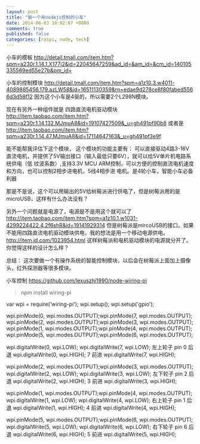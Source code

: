 ```yaml
---
layout: post
title: "做一个用nodejs控制的小车"
date: 2014-06-03 10:02:07 +0800
comments: true
published: false
categories: [raspi, node, tech]
---
```



小车的模板
http://detail.tmall.com/item.htm?spm=a230r.1.14.1.X177j2&id=22045647259&ad_id=&am_id=&cm_id=140105335569ed55e27b&pm_id=

小车的控制模块
http://detail.tmall.com/item.htm?spm=a1z10.3.w4011-4089885456.179.azLW58&id=16511130359&rn=edae9d278ce8f80fabed5566d3d58f12
因为这个小车是4驱的，所以需要2个L298N模块。

现在有另外一种组件就是 四路直流电机驱动模块
http://item.taobao.com/item.htm?spm=a230r.1.14.132.MJmuA8&id=19107427509&_u=gh491pf90b8
或者是
http://item.taobao.com/item.htm?spm=a230r.1.14.47.MJmuA8&id=17114647163&_u=gh491pf3e9f

能不能帮我评估下这个模块， 这个模块的功能主要有：
可以直接驱动4路3-16V直流电机，并提供了5V输出接口（输入最低只要6V），就可以给5V单片机电路系统供电（低
纹波系数）,支持3.3V MCU ARM控制，可以方便的控制直流电机速度和方向，也可以控制2相步进电机，5线4相步进
电机。是4轮小车，智能小车必备利器

那是不是说，这个可以用输出的5V给树莓派进行供电了，但是树莓派用的是microUSB，这样有什么办法没有？

另外一个问题就是电源了，电源是不是用这个就可以了
http://item.taobao.com/item.htm?spm=a1z10.1.w1031-4299224422.4.2f6shR&id=19141929314
但是树莓派是mircoUSB的接口。如果不能用四路直流电机驱动模块供电，我的想法是用一个移动电源供电。
http://item.jd.com/1023954.html
这样树莓派和电机驱动模块的电源就分开了。你觉得这样的设计怎么样？

总结：
这次要做一个有操作系统的智能控制模块，以后会在树莓派上面加上摄像头，红外探测器等很多模块。



小车控制
https://github.com/lexuszhi1990/node-wiring-pi

> npm install wiring-pi

var wpi = require('wiring-pi');
wpi.setup();
wpi.setup('gpio');

wpi.pinMode(0, wpi.modes.OUTPUT);wpi.pinMode(7, wpi.modes.OUTPUT);
wpi.pinMode(2, wpi.modes.OUTPUT);wpi.pinMode(3, wpi.modes.OUTPUT);
wpi.pinMode(1, wpi.modes.OUTPUT);wpi.pinMode(4, wpi.modes.OUTPUT);
wpi.pinMode(5, wpi.modes.OUTPUT);wpi.pinMode(6, wpi.modes.OUTPUT);

wpi.digitalWrite(0, wpi.LOW); wpi.digitalWrite(7, wpi.LOW);
左上轮子
pin 0  后退 wpi.digitalWrite(0, wpi.HIGH);
    7  前进 wpi.digitalWrite(7, wpi.HIGH);

wpi.pinMode(2, wpi.modes.OUTPUT);wpi.pinMode(3, wpi.modes.OUTPUT);
wpi.digitalWrite(2, wpi.LOW); wpi.digitalWrite(3, wpi.LOW);
左下轮子
pin 2 后退 wpi.digitalWrite(2, wpi.HIGH);
    3 前进 wpi.digitalWrite(3, wpi.HIGH);

wpi.pinMode(1, wpi.modes.OUTPUT);wpi.pinMode(4, wpi.modes.OUTPUT);
wpi.digitalWrite(1, wpi.LOW); wpi.digitalWrite(4, wpi.LOW);
右上轮子
pin 1 后退 wpi.digitalWrite(1, wpi.HIGH);
    4 前进 wpi.digitalWrite(4, wpi.HIGH);

wpi.pinMode(5, wpi.modes.OUTPUT);wpi.pinMode(6, wpi.modes.OUTPUT);
wpi.digitalWrite(5, wpi.LOW); wpi.digitalWrite(6, wpi.LOW);
右下轮子
pin 6 后退 wpi.digitalWrite(6, wpi.HIGH);
    5 前进 wpi.digitalWrite(5, wpi.HIGH);
